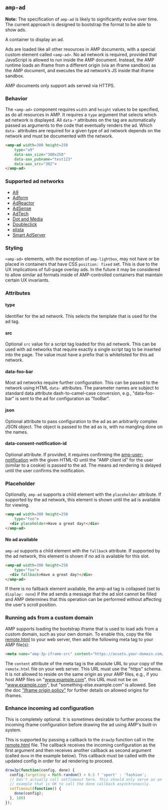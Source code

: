## <a name="amp-ad"></a> `amp-ad`

**Note:** The specification of `amp-ad` is likely to significantly evolve over time. The current approach is designed to bootstrap the format to be able to show ads.

A container to display an ad.

Ads are loaded like all other resources in AMP documents, with a special custom element called `<amp-ad>`. No ad network is required, provided that JavaScript is allowed to run inside the AMP document. Instead, the AMP runtime loads an iframe from a different origin (via an iframe sandbox) as the AMP document, and executes the ad network’s JS inside that iframe sandbox.
<!---
Copyright 2015 The AMP HTML Authors. All Rights Reserved.

Licensed under the Apache License, Version 2.0 (the "License");
you may not use this file except in compliance with the License.
You may obtain a copy of the License at

      http://www.apache.org/licenses/LICENSE-2.0

Unless required by applicable law or agreed to in writing, software
distributed under the License is distributed on an "AS-IS" BASIS,
WITHOUT WARRANTIES OR CONDITIONS OF ANY KIND, either express or implied.
See the License for the specific language governing permissions and
limitations under the License.
-->

AMP documents only support ads served via HTTPS.

### Behavior

The `<amp-ad>` component requires `width` and `height` values to be specified, as do all resources in AMP. It requires a `type` argument that selects which ad network is displayed. All `data-*` attributes on the tag are automatically passed as arguments to the code that eventually renders the ad. Which `data-` attributes are required for a given type of ad network depends on the network and must be documented with the network.

```html
<amp-ad width=300 height=250
    type="a9"
    data-aax_size="300x250"
    data-aax_pubname="test123"
    data-aax_src="302">
</amp-ad>
```

### Supported ad networks

- [A9](../ads/a9.md)
- [Adform](../ads/adform.md)
- [AdReactor](../ads/adreactor.md)
- [AdSense](../ads/adsense.md)
- [AdTech](../ads/adtech.md)
- [Dot and Media](../ads/dotandads.md)
- [Doubleclick](../ads/doubleclick.md)
- [plista](../ads/plista.md)
- [Smart AdServer](../ads/smartadserver.md)

### Styling

`<amp-ad>` elements, with the exception of `amp-lightbox`, may not have or be placed in containers that have CSS `position: fixed` set. This is due to the UX implications of full-page overlay ads. In the future it may be considered to allow similar ad formats inside of AMP-controlled containers that maintain certain UX invariants.

### Attributes

#### type

Identifier for the ad network. This selects the template that is used for the ad tag.

#### src

Optional `src` value for a script tag loaded for this ad network. This can be used with ad networks that require exactly a single script tag to be inserted into the page. The value must have a prefix that is whitelisted for this ad network.

#### data-foo-bar

Most ad networks require further configuration. This can be passed to the network using HTML `data-` attributes. The parameter names are subject to standard data attribute dash-to-camel-case conversion, e.g., "data-foo-bar" is sent to the ad for configuration as "fooBar".

#### json

Optional attribute to pass configuration to the ad as an arbitrarily complex JSON object. The object is passed to the ad as is, with no mangling done on the names.

#### data-consent-notification-id

Optional attribute. If provided, it requires confirming the [amp-user-notification](../extensions/amp-user-notification/amp-user-notification.md) with the given HTML-ID until the "AMP client id" for the user (similar to a cookie) is passed to the ad. The means ad rendering is delayed until the user confirms the notification.

### Placeholder

Optionally, `amp-ad` supports a child element with the `placeholder` attribute. If supported by the ad network, this element is shown until the ad is available for viewing.

```html
<amp-ad width=300 height=250
    type="foo">
  <div placeholder>Have a great day!</div>
</amp-ad>
```

#### No ad available

`amp-ad` supports a child element with the `fallback` attribute. If supported by the ad network, this element is shown if no ad is available for this slot.
 
```html
<amp-ad width=300 height=250
    type="foo">
  <div fallback>Have a great day!</div>
</amp-ad>
```

If there is no fallback element available, the amp-ad tag is collapsed (set to `display: none`) if the ad sends a message that the ad slot cannot be filled and AMP determines that this operation can be performed without affecting the user's scroll position.

### Running ads from a custom domain

AMP supports loading the bootstrap iframe that is used to load ads from a custom domain, such as your own domain. To enable this, copy the file [remote.html](../3p/remote.html) to your web server, then add the following meta tag to your AMP file(s):

```html
<meta name="amp-3p-iframe-src" content="https://assets.your-domain.com/path/to/remote.html">
```

The `content` attribute of the meta tag is the absolute URL to your copy of the `remote.html` file on your web server. This URL must use the "https" schema. It is not allowed to reside on the same origin as your AMP files, e.g., if you host AMP files on "www.example.com", this URL must not be on "www.example.com", but "something-else.example.com" is allowed. See the doc ["Iframe origin policy"](../spec/amp-iframe-origin-policy.md) for further details on allowed origins for iframes.

### Enhance incoming ad configuration

This is completely optional. It is sometimes desirable to further process the incoming iframe configuration before drawing the ad using AMP's built-in system.

This is supported by passing a callback to the `draw3p` function call in the [remote.html](../3p/remote.html) file. The callback receives the incoming configuration as the first argument and then receives another callback as second argument (called `done` in the example below). This callback must be called with the updated config in order for ad rendering to proceed.

```javascript
draw3p(function(config, done) {
  config.targeting = Math.random() > 0.5 ? 'sport' : 'fashion';
  // Don't actually call setTimeout here. This should only serve as an
  // example that is OK to call the done callback asynchronously.
  setTimeout(function() {
    done(config);
  }, 100)
});
```
